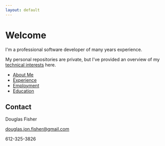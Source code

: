 ```yaml
---
layout: default
---
```


# Welcome

I'm a professional software developer of many years experience.

My personal repositories are private, but I've provided an overview of my [technical interests](./experience) here.

- [About Me](./about)
- [Experience](./experience)
- [Employment](./employment)
- [Education](./education)

## Contact

Douglas Fisher

douglas.jon.fisher@gmail.com

612-325-3826
